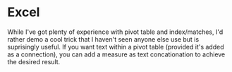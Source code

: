 # Excel

While I've got plenty of experience with pivot table and index/matches, I'd rather demo a cool trick that I haven't seen anyone else use but is suprisingly useful. 
If you want text within a pivot table (provided it's added as a connection), you can add a measure as text concationation to achieve the desired result. 


